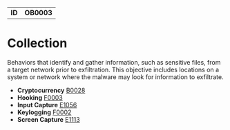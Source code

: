 |||
|--|-----|
|**ID**|**OB0003**|

# Collection #
Behaviors that identify and gather information, such as sensitive files, from a target network prior to exfiltration. This objective includes locations on a system or network where the malware may look for information to exfiltrate.

* **Cryptocurrency** [B0028](https://github.com/MBCProject/mbc-beta/blob/master/collection/cryptocurrency.md)
* **Hooking** [F0003](https://github.com/MBCProject/mbc-beta/blob/master/credential-access/hooking.md)
* **Input Capture** [E1056](https://github.com/MBCProject/mbc-beta/blob/master/collection/input-capture.md)
* **Keylogging** [F0002](https://github.com/MBCProject/mbc-beta/blob/master/collection/keylogging.md)
* **Screen Capture** [E1113](https://github.com/MBCProject/mbc-beta/blob/master/collection/screen-capture.md)
